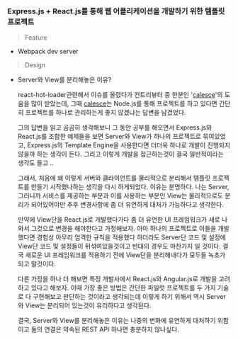 ### Express.js + React.js를 통해 웹 어플리케이션을 개발하기 위한 템플릿 프로젝트

> Feature

* Webpack dev server

> Design

* Server와 View를 분리해놓은 이유?

  react-hot-loader관련해서 이슈를 올렸다가 컨트리뷰터 중 한분인  '[calesce](https://github.com/calesce)'의 도움을 많이 받았는데, 그때 [calesce](https://github.com/calesce)는 Node.js를 통해 프로젝트를 하고 있다면 간단히 프로젝트를 하나로 관리하는게 좋지 않겠냐는 답변을 남겼었다.

  그의 답변을 읽고 곰곰히 생각해보니 그 동안 공부를 해오면서 Express.js와 React.js를 조합한 예제들을 보면 Server와 View가 하나의 프로젝트로 묶여있었고, Express.js의 Template Engine을 사용한다면 더더욱 하나로 개발이 진행되지 않을까 하는 생각이 든다. 그리고 이렇게 개발을 접근하는것이 결국 일반적이라는 생각도 들고 ..

  그래서, 처음에 왜 이렇게 서버와 클라이언트를 물리적으로 분리해서 템플릿 프로젝트를 만들기 시작했나하는 생각을 다시 하게되었다. 이유는 분명하다. 나는 Server, 그러니까 서비스를 제공하는 부분과 이를 사용하는 부분인 View는 물리적으로도 분리가 되어있어야만 추후 변경사항에 좀 더 유연하게 대처가 가능하다고 생각한다.

  만약에 View단을 React.js로 개발했다가다 좀 더 유연한 UI 프레임워크가 새로 나와서 그것으로 변경을 해야한다고 가정해보자. 아마 하나의 프로젝트로 이들을 개발했다면 경험상 아무리 엄격한 규칙을 적용했다 하더라도 Server단 코드 및 설정에 View단 코드 및 설정들이 뒤섞여있을것이고 반대의 경우도 마찬가지 일 것이다. 결국 새로운 UI 프레임워크를 적용하기 전에 View단을 분리해내다가 모두들 녹초가 되고 말것이다.

  다른 가정을 하나 더 해보면 특정 개발사에서 React.js와 Angular.js로 개발을 고려하고 있다고 해보자. 이때 가장 좋은 방법은 간단한 파일럿 프로젝트를 두 가지 기술로 다 구현해보고 판단하는 것이라고 생각되는데 이렇게 하기 위해서 역시 Server와 View는 분리되어 있는것이 유리하다고 생각된다.

  결국, Server와 View를 분리해놓은 이유는 나중의 변화에 유연하게 대처하기 위함이고 둘의 연결은 약속된 REST API 하나면 충분하지 않나싶다.
